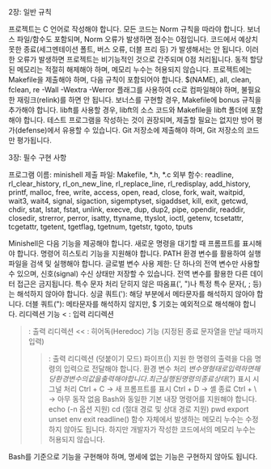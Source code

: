 2장: 일반 규칙

프로젝트는 C 언어로 작성해야 합니다.
모든 코드는 Norm 규칙을 따라야 합니다. 보너스 파일/함수도 포함되며, Norm 오류가 발생하면 점수는 0점입니다.
코드에서 예상치 못한 종료(세그멘테이션 폴트, 버스 오류, 더블 프리 등) 가 발생해서는 안 됩니다.
이러한 오류가 발생하면 프로젝트는 비기능적인 것으로 간주되며 0점 처리됩니다.
동적 할당된 메모리는 적절히 해제해야 하며, 메모리 누수는 허용되지 않습니다.
프로젝트에는 Makefile을 제출해야 하며, 다음 규칙이 포함되어야 합니다.
$(NAME), all, clean, fclean, re
-Wall -Wextra -Werror 플래그를 사용하여 cc로 컴파일해야 하며, 불필요한 재링크(relink)를 하면 안 됩니다.
보너스를 구현할 경우, Makefile에 bonus 규칙을 추가해야 합니다.
libft를 사용할 경우, libft의 소스 코드와 Makefile을 libft 폴더에 포함해야 합니다.
테스트 프로그램을 작성하는 것이 권장되며, 제출할 필요는 없지만 방어 평가(defense)에서 유용할 수 있습니다.
Git 저장소에 제출해야 하며, Git 저장소의 코드만 평가됩니다.

3장: 필수 구현 사항

프로그램 이름: minishell
제출 파일: Makefile, *.h, *.c
외부 함수:
readline, rl_clear_history, rl_on_new_line, rl_replace_line, rl_redisplay, add_history, printf, malloc, free,
write, access, open, read, close, fork, wait, waitpid, wait3, wait4, signal, sigaction, sigemptyset, sigaddset,
kill, exit, getcwd, chdir, stat, lstat, fstat, unlink, execve, dup, dup2, pipe, opendir, readdir, closedir, strerror,
perror, isatty, ttyname, ttyslot, ioctl, getenv, tcsetattr, tcgetattr, tgetent, tgetflag, tgetnum, tgetstr, tgoto, tputs

Minishell은 다음 기능을 제공해야 합니다.
새로운 명령을 대기할 때 프롬프트를 표시해야 합니다.
명령어 히스토리 기능을 지원해야 합니다.
PATH 환경 변수를 활용하여 실행 파일을 검색 및 실행해야 합니다.
글로벌 변수 사용 제한:
단 하나의 전역 변수만 사용할 수 있으며, 신호(signal) 수신 상태만 저장할 수 있습니다.
전역 변수를 활용한 다른 데이터 접근은 금지됩니다.
특수 문자 처리
닫히지 않은 따옴표(', ")나 특정 특수 문자(\, ; 등)는 해석하지 않아야 합니다.
싱글 쿼트('): 해당 부분에서 메타문자를 해석하지 않아야 합니다.
더블 쿼트("): 메타문자를 해석하지 않지만, $ 기호는 예외적으로 해석해야 합니다.
리디렉션 기능
< : 입력 리디렉션
> : 출력 리디렉션
<< : 히어독(Heredoc) 기능 (지정된 종료 문자열을 만날 때까지 입력)
>> : 출력 리디렉션 (덧붙이기 모드)
파이프(|) 지원
한 명령의 출력을 다음 명령의 입력으로 전달해야 합니다.
환경 변수 처리
$변수명 형태로 입력하면 해당 환경 변수의 값을 출력해야 합니다.
최근 실행된 명령의 종료 상태 ($?) 표시
시그널 처리
Ctrl + C → 새 프롬프트를 표시
Ctrl + D → 셸 종료
Ctrl + \ → 아무 동작 없음
Bash와 동일한 기본 내장 명령어를 지원해야 합니다.
echo (-n 옵션 지원)
cd (절대 경로 및 상대 경로 지원)
pwd
export
unset
env
exit
readline() 함수 자체에서 발생하는 메모리 누수는 수정하지 않아도 됩니다.
하지만 개발자가 작성한 코드에서의 메모리 누수는 허용되지 않습니다.

Bash를 기준으로 기능을 구현해야 하며, 명세에 없는 기능은 구현하지 않아도 됩니다.
